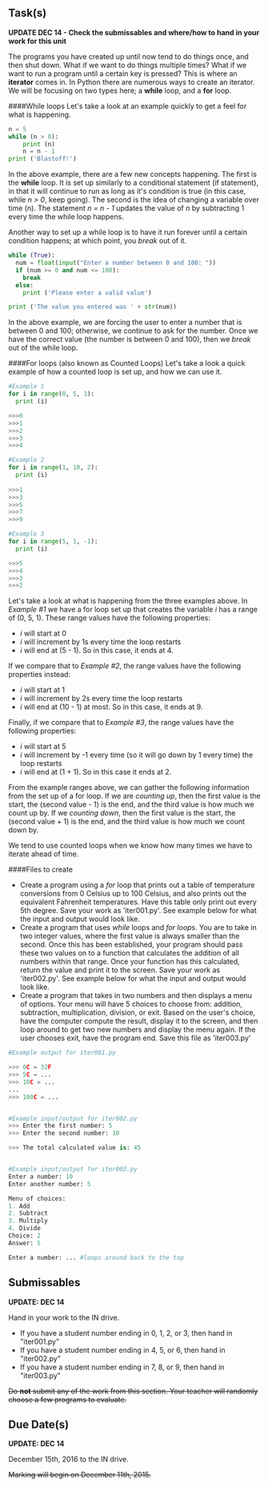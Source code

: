 Task(s)
-------
**UPDATE DEC 14 - Check the submissables and where/how to hand in your work for this unit**

The programs you have created up until now tend to do things once, and then shut down.  What if we want to do things multiple times? What if we want to run a program until a certain key is pressed?  This is where an **iterator** comes in.  In Python there are numerous ways to create an iterator.  We will be focusing on two types here; a **while** loop, and a **for** loop.

####While loops
Let's take a look at an example quickly to get a feel for what is happening.
```python
n = 5
while (n > 0):
    print (n)
    n = n - 1
print ('Blastoff!')
```
In the above example, there are a few new concepts happening.  The first is the **while** loop.  It is set up similarly to a conditional statement (if statement), in that it will continue to run as long as it's condition is true (in this case, while _n > 0_, keep going).  The second is the idea of changing a variable over time (n).  The statement _n = n - 1_ updates the value of _n_ by subtracting 1 every time the while loop happens.

Another way to set up a while loop is to have it run forever until a certain condition happens; at which point, you _break_ out of it.

```python
while (True):
  num = float(input("Enter a number between 0 and 100: "))
  if (num >= 0 and num <= 100):
    break
  else:
    print ('Please enter a valid value')

print ('The value you entered was ' + str(num))
```

In the above example, we are forcing the user to enter a number that is between 0 and 100; otherwise, we continue to ask for the number.  Once we have the correct value (the number is between 0 and 100), then we _break_ out of the while loop.

####For loops (also known as Counted Loops)
Let's take a look a quick example of how a counted loop is set up, and how we can use it.
```python
#Example 1
for i in range(0, 5, 1):
  print (i)

>>>0
>>>1
>>>2
>>>3
>>>4

#Example 2
for i in range(1, 10, 2):
  print (i)
  
>>>1
>>>3
>>>5
>>>7
>>>9

#Example 3
for i in range(5, 1, -1):
  print (i)

>>>5
>>>4
>>>3
>>>2
```
Let's take a look at what is happening from the three examples above.  In _Example #1_ we have a for loop set up that creates the variable _i_ has a range of (0, 5, 1).  These range values have the following properties:
- _i_ will start at 0
- _i_ will increment by 1s every time the loop restarts
- _i_ will end at (5 - 1).  So in this case, it ends at 4.

If we compare that to _Example #2_, the range values have the following properties instead:
- _i_ will start at 1
- _i_ will increment by 2s every time the loop restarts
- _i_ will end at (10 - 1) at most.  So in this case, it ends at 9.
  
Finally, if we compare that to _Example #3_, the range values have the following properties:
- _i_ will start at 5
- _i_ will increment by -1 every time (so it will go down by 1 every time) the loop restarts
- _i_ will end at (1 + 1). So in this case it ends at 2.
  
From the example ranges above, we can gather the following information from the set up of a for loop.  If we are *counting up*, then the first value is the start, the (second value - 1) is the end, and the third value is how much we count up by.  If we *counting down*, then the first value is the start, the (second value + 1) is the end, and the third value is how much we count down by.

We tend to use counted loops when we know how many times we have to iterate ahead of time.

####Files to create

* Create a program using a _for_ loop that prints out a table of temperature conversions from 0 Celsius up to 100 Celsius, and also prints out the equivalent Fahrenheit temperatures.  Have this table only print out every 5th degree.  Save your work as 'iter001.py'.  See example below for what the input and output would look like.
* Create a program that uses _while_ loops and _for loops_.  You are to take in two integer values, where the first value is always smaller than the second.  Once this has been established, your program should pass these two values on to a function that calculates the addition of all numbers within that range.  Once your function has this calculated, return the value and print it to the screen. Save your work as 'iter002.py'.  See example below for what the input and output would look like.
* Create a program that takes in two numbers and then displays a menu of options.  Your menu will have 5 choices to choose from: addition, subtraction, multiplication, division, or exit.  Based on the user's choice, have the computer compute the result, display it to the screen, and then loop around to get two new numbers and display the menu again.  If the user chooses exit, have the program end.  Save this file as 'iter003.py'

```python
#Example output for iter001.py

>>> 0C = 32F
>>> 5C = ...
>>> 10C = ...
...
>>> 100C = ...


#Example input/output for iter002.py
>>> Enter the first number: 5
>>> Enter the second number: 10

>>> The total calculated value is: 45


#Example input/output for iter003.py
Enter a number: 10
Enter another number: 5

Menu of choices:
1. Add
2. Subtract
3. Multiply
4. Divide
Choice: 2
Answer: 5

Enter a number: ... #loops around back to the top
```

Submissables
------------
**UPDATE: DEC 14**

Hand in your work to the IN drive.  

* If you have a student number ending in 0, 1, 2, or 3, then hand in "iter001.py"
* If you have a student number ending in 4, 5, or 6, then hand in "iter002.py"
* If you have a student number ending in 7, 8, or 9, then hand in "iter003.py"
 
~~Do **not** submit any of the work from this section.  Your teacher will randomly choose a few programs to evaluate.~~

Due Date(s)
----------
**UPDATE: DEC 14**

December 15th, 2016 to the IN drive.

~~Marking will begin on December 11th, 2015.~~
